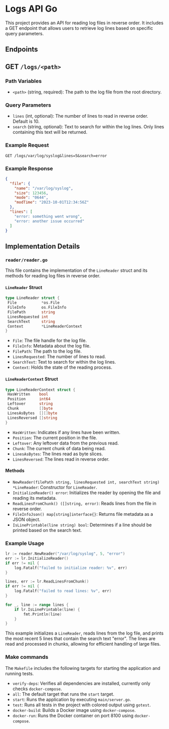 # Logs API Go

This project provides an API for reading log files in reverse order. It includes a GET endpoint that allows users to retrieve log lines based on specific query parameters.

## Endpoints

## GET `/logs/<path>`

### Path Variables
- `<path>` (string, required): The path to the log file from the root directory.

### Query Parameters
- `lines` (int, optional): The number of lines to read in reverse order. Default is 10.
- `search` (string, optional): Text to search for within the log lines. Only lines containing this text will be returned.

### Example Request
```
GET /logs/var/log/syslog&lines=5&search=error
```

### Example Response
```json
{
  "file": {
    "name": "/var/log/syslog",
    "size": 123456,
    "mode": "0644",
    "modTime": "2023-10-01T12:34:56Z"
  },
  "lines": [
    "error: something went wrong",
    "error: another issue occurred"
  ]
}
```

## Implementation Details

### `reader/reader.go`

This file contains the implementation of the `LineReader` struct and its methods for reading log files in reverse order.

#### `LineReader` Struct

```go
type LineReader struct {
 File           *os.File
 FileInfo       os.FileInfo
 FilePath       string
 LinesRequested int
 SearchText     string
 Context        *LineReaderContext
}
```

- `File`: The file handle for the log file.
- `FileInfo`: Metadata about the log file.
- `FilePath`: The path to the log file.
- `LinesRequested`: The number of lines to read.
- `SearchText`: Text to search for within the log lines.
- `Context`: Holds the state of the reading process.

#### `LineReaderContext` Struct

```go
type LineReaderContext struct {
 HasWritten    bool
 Position      int64
 Leftover      string
 Chunk         []byte
 LinesAsBytes  [][]byte
 LinesReversed []string
}
```

- `HasWritten`: Indicates if any lines have been written.
- `Position`: The current position in the file.
- `Leftover`: Any leftover data from the previous read.
- `Chunk`: The current chunk of data being read.
- `LinesAsBytes`: The lines read as byte slices.
- `LinesReversed`: The lines read in reverse order.

#### Methods

- `NewReader(filePath string, linesRequested int, searchText string) *LineReader`: Constructor for `LineReader`.
- `InitializeReader() error`: Initializes the reader by opening the file and reading its metadata.
- `ReadLinesFromChunk() ([]string, error)`: Reads lines from the file in reverse order.
- `FileInfoJson() map[string]interface{}`: Returns file metadata as a JSON object.
- `IsLinePrintable(line string) bool`: Determines if a line should be printed based on the search text.

### Example Usage

```go
lr := reader.NewReader("/var/log/syslog", 5, "error")
err := lr.InitializeReader()
if err != nil {
    log.Fatalf("failed to initialize reader: %v", err)
}

lines, err := lr.ReadLinesFromChunk()
if err != nil {
    log.Fatalf("failed to read lines: %v", err)
}

for _, line := range lines {
    if lr.IsLinePrintable(line) {
        fmt.Println(line)
    }
}
```

This example initializes a `LineReader`, reads lines from the log file, and prints the most recent 5 lines that contain the search text "error".  The lines are read and processed in chunks, allowing for efficient handling of large files.

### Make commands

The `Makefile` includes the following targets for starting the application and running tests.

- `verify-deps`: Verifies all dependencies are installed, currently only checks `docker-compose`.
- `all`: The default target that runs the `start` target.
- `start`: Runs the application by executing `main/server.go`.
- `test`: Runs all tests in the project with colored output using `gotest`.
- `docker-build`: Builds a Docker image using `docker-compose`.
- `docker-run`: Runs the Docker container on port 8100 using `docker-compose`.
